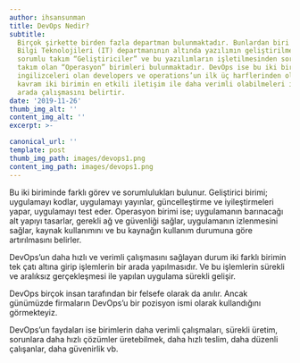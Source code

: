 ```yaml
---
author: ihsansunman
title: DevOps Nedir?
subtitle:
  Birçok şirkette birden fazla departman bulunmaktadır. Bunlardan biri olan
  Bilgi Teknolojileri (IT) departmanının altında yazılımın geliştirilmesinden
  sorumlu takım “Geliştiriciler” ve bu yazılımların işletilmesinden sorumlu
  takım olan “Operasyon” birimleri bulunmaktadır. DevOps ise bu iki birimin
  ingilizceleri olan developers ve operations’un ilk üç harflerinden oluşur. Bu
  kavram iki birimin en etkili iletişim ile daha verimli olabilmeleri için bir
  arada çalışmasını belirtir. 
date: '2019-11-26'
thumb_img_alt: ''
content_img_alt: ''
excerpt: >-

canonical_url: ''
template: post
thumb_img_path: images/devops1.png
content_img_path: images/devops1.png
---
```

Bu iki biriminde farklı görev ve sorumlulukları bulunur. Geliştirici birimi; uygulamayı kodlar, uygulamayı yayınlar, güncelleştirme ve iyileştirmeleri yapar, uygulamayı test eder. Operasyon birimi ise; uygulamanın barınacağı alt yapıyı tasarlar, gerekli ağ ve güvenliği sağlar, uygulamanın izlenmesini sağlar, kaynak kullanımını ve bu kaynağın kullanım durumuna göre artırılmasını belirler.

DevOps’un daha hızlı ve verimli çalışmasını sağlayan durum iki farklı birimin tek çatı altına girip işlemlerin bir arada yapılmasıdır. Ve bu işlemlerin sürekli ve aralıksız gerçekleşmesi ile yapılan uygulama sürekli gelişir.

DevOps birçok insan tarafından bir felsefe olarak da anılır. Ancak günümüzde firmaların DevOps’u bir pozisyon ismi olarak kullandığını görmekteyiz. 

DevOps’un faydaları ise birimlerin daha verimli çalışmaları, sürekli üretim, sorunlara daha hızlı çözümler üretebilmek, daha hızlı teslim, daha düzenli çalışanlar, daha güvenirlik vb. 
